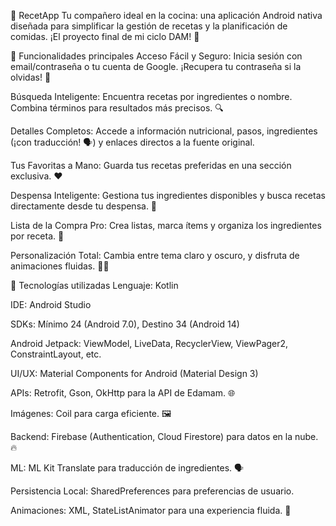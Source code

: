 🍳 RecetApp
Tu compañero ideal en la cocina: una aplicación Android nativa diseñada para simplificar la gestión de recetas y la planificación de comidas. ¡El proyecto final de mi ciclo DAM! 🚀

📲 Funcionalidades principales
Acceso Fácil y Seguro: Inicia sesión con email/contraseña o tu cuenta de Google. ¡Recupera tu contraseña si la olvidas! 🔐

Búsqueda Inteligente: Encuentra recetas por ingredientes o nombre. Combina términos para resultados más precisos. 🔍

Detalles Completos: Accede a información nutricional, pasos, ingredientes (¡con traducción! 🗣️) y enlaces directos a la fuente original.

Tus Favoritas a Mano: Guarda tus recetas preferidas en una sección exclusiva. ❤️

Despensa Inteligente: Gestiona tus ingredientes disponibles y busca recetas directamente desde tu despensa. 🛒

Lista de la Compra Pro: Crea listas, marca ítems y organiza los ingredientes por receta. 📝

Personalización Total: Cambia entre tema claro y oscuro, y disfruta de animaciones fluidas. 🌙✨

🧱 Tecnologías utilizadas
Lenguaje: Kotlin

IDE: Android Studio

SDKs: Mínimo 24 (Android 7.0), Destino 34 (Android 14)

Android Jetpack: ViewModel, LiveData, RecyclerView, ViewPager2, ConstraintLayout, etc.

UI/UX: Material Components for Android (Material Design 3)

APIs: Retrofit, Gson, OkHttp para la API de Edamam. 🌐

Imágenes: Coil para carga eficiente. 🖼️

Backend: Firebase (Authentication, Cloud Firestore) para datos en la nube. 🔥

ML: ML Kit Translate para traducción de ingredientes. 🗣️

Persistencia Local: SharedPreferences para preferencias de usuario.

Animaciones: XML, StateListAnimator para una experiencia fluida. 💫
